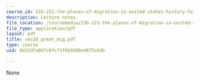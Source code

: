 ```yaml
---
course_id: 21h-221-the-places-of-migration-in-united-states-history-fall-2006
description: Lecture notes.
file_location: /coursemedia/21h-221-the-places-of-migration-in-united-states-history-fall-2006/0d22d7a04fc6fcf3f0b9509ed873c6db_ses10_great_mig.pdf
file_type: application/pdf
layout: pdf
title: ses10_great_mig.pdf
type: course
uid: 0d22d7a04fc6fcf3f0b9509ed873c6db

---
```

None